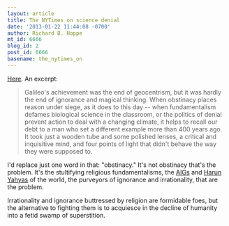 ```yaml
---
layout: article
title: The NYTimes on science denial
date: '2013-01-22 11:44:08 -0700'
author: Richard B. Hoppe
mt_id: 6666
blog_id: 2
post_id: 6666
basename: the_nytimes_on
---
```

[Here](http://www.nytimes.com/2013/01/19/opinion/galileo-the-starry-messenger.html?_r=0). An excerpt:

> Galileo's achievement was the end of geocentrism, but it was hardly the end of ignorance and magical thinking. When obstinacy places reason under siege, as it does to this day -- when fundamentalism defames biological science in the classroom, or the politics of denial prevent action to deal with a changing climate, it helps to recall our debt to a man who set a different example more than 400 years ago. It took just a wooden tube and some polished lenses, a critical and inquisitive mind, and four points of light that didn't behave the way they were supposed to.

I'd replace just one word in that: "obstinacy." It's not obstinacy that's the problem.  It's the stultifying religious fundamentalisms, the [AIGs](http://www.answersingenesis.org/) and [Harun Yahyas](http://harunyahya.com/) of the world, the purveyors of ignorance and irrationality, that are the problem.

Irrationality and ignorance buttressed by religion are formidable foes, but the alternative to fighting them is to acquiesce in the decline of humanity into a fetid swamp of superstition.
